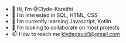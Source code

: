 - 👋 Hi, I’m @Clyde-Kareithi
- 👀 I’m interested in SQL, HTML, CSS
- 🌱 I’m currently learning Javascript, Kotlin
- 💞️ I’m looking to collaborate on most projects
- 📫 How to reach me klydedavid1@gmail.com

<!---
Clyde-Kareithi/Clyde-Kareithi is a ✨ special ✨ repository because its `README.md` (this file) appears on your GitHub profile.
You can click the Preview link to take a look at your changes.
--->
